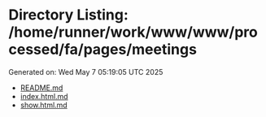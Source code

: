 # Directory Listing: /home/runner/work/www/www/processed/fa/pages/meetings
Generated on: Wed May  7 05:19:05 UTC 2025

- [README.md](README.md)
- [index.html.md](index.html.md)
- [show.html.md](show.html.md)
